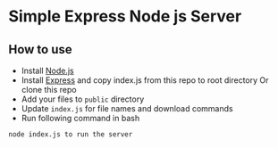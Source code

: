 
# Simple Express Node js Server

## How to use

- Install [Node.js](http://blog.teamtreehouse.com/install-node-js-npm-windows)
- Install [Express](https://expressjs.com/en/starter/installing.html) and copy index.js from this repo to root directory
Or clone this repo
- Add your files to ```public``` directory 
- Update `index.js` for file names and download commands
- Run following command in bash
```
node index.js to run the server
```

